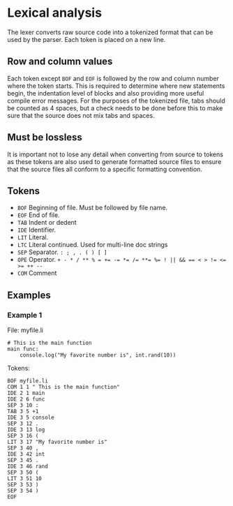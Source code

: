 # Lexical analysis

The lexer converts raw source code into a tokenized format that can be used by
the parser. Each token is placed on a new line.

## Row and column values

Each token except `BOF` and `EOF` is followed by the row and column number where
the token starts. This is required to determine where new statements begin, the
indentation level of blocks and also providing more useful compile error
messages. For the purposes of the tokenized file, tabs should be counted as 4
spaces, but a check needs to be done before this to make sure that the source
does not mix tabs and spaces.

## Must be lossless

It is important not to lose any detail when converting from source to tokens as
these tokens are also used to generate formatted source files to ensure that the
source files all conform to a specific formatting convention.

## Tokens

- `BOF` Beginning of file. Must be followed by file name.
- `EOF` End of file.
- `TAB` Indent or dedent
- `IDE` Identifier.
- `LIT` Literal.
- `LTC` Literal continued. Used for multi-line doc strings
- `SEP` Separator. `: ; , . ( ) [ ]`
- `OPE` Operator. `+ - * / ** % = += -= *= /= **= %= ! || && == < > != <= >= ++ --`
- `COM` Comment

## Examples

### Example 1

File: myfile.li

    # This is the main function
    main func:
        console.log("My favorite number is", int.rand(10))

Tokens:

    BOF myfile.li
    COM 1 1 " This is the main function"
    IDE 2 1 main
    IDE 2 6 func
    SEP 3 10 :
    TAB 3 5 +1
    IDE 3 5 console
    SEP 3 12 .
    IDE 3 13 log
    SEP 3 16 (
    LIT 3 17 "My favorite number is"
    SEP 3 40 ,
    IDE 3 42 int
    SEP 3 45 .
    IDE 3 46 rand
    SEP 3 50 (
    LIT 3 51 10
    SEP 3 53 )
    SEP 3 54 )
    EOF
